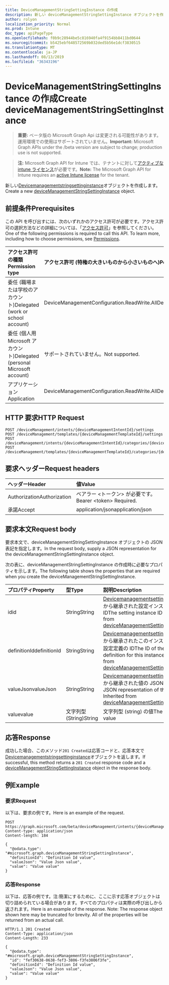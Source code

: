 ```yaml
---
title: DeviceManagementStringSettingInstance の作成
description: 新しい deviceManagementStringSettingInstance オブジェクトを作成します。
author: rolyon
localization_priority: Normal
ms.prod: Intune
doc_type: apiPageType
ms.openlocfilehash: f0b9c28944be5c816940fa4f9154bb8411bd0644
ms.sourcegitcommit: b5425ebf648572569b032ded5b56e1dcf3830515
ms.translationtype: MT
ms.contentlocale: ja-JP
ms.lasthandoff: 08/13/2019
ms.locfileid: "36343196"
---
```

# <a name="create-devicemanagementstringsettinginstance"></a><span data-ttu-id="bfbd2-103">DeviceManagementStringSettingInstance の作成</span><span class="sxs-lookup"><span data-stu-id="bfbd2-103">Create deviceManagementStringSettingInstance</span></span>

> <span data-ttu-id="bfbd2-104">**重要:** ベータ版の Microsoft Graph Api は変更される可能性があります。運用環境での使用はサポートされていません。</span><span class="sxs-lookup"><span data-stu-id="bfbd2-104">**Important:** Microsoft Graph APIs under the /beta version are subject to change; production use is not supported.</span></span>

> <span data-ttu-id="bfbd2-105">**注:** Microsoft Graph API for Intune では、テナントに対して[アクティブな intune ライセンス](https://go.microsoft.com/fwlink/?linkid=839381)が必要です。</span><span class="sxs-lookup"><span data-stu-id="bfbd2-105">**Note:** The Microsoft Graph API for Intune requires an [active Intune license](https://go.microsoft.com/fwlink/?linkid=839381) for the tenant.</span></span>

<span data-ttu-id="bfbd2-106">新しい[Devicemanagementstringsettinginstance](../resources/intune-deviceintent-devicemanagementstringsettinginstance.md)オブジェクトを作成します。</span><span class="sxs-lookup"><span data-stu-id="bfbd2-106">Create a new [deviceManagementStringSettingInstance](../resources/intune-deviceintent-devicemanagementstringsettinginstance.md) object.</span></span>

## <a name="prerequisites"></a><span data-ttu-id="bfbd2-107">前提条件</span><span class="sxs-lookup"><span data-stu-id="bfbd2-107">Prerequisites</span></span>
<span data-ttu-id="bfbd2-p101">この API を呼び出すには、次のいずれかのアクセス許可が必要です。アクセス許可の選択方法などの詳細については、「[アクセス許可](/graph/permissions-reference)」を参照してください。</span><span class="sxs-lookup"><span data-stu-id="bfbd2-p101">One of the following permissions is required to call this API. To learn more, including how to choose permissions, see [Permissions](/graph/permissions-reference).</span></span>

|<span data-ttu-id="bfbd2-110">アクセス許可の種類</span><span class="sxs-lookup"><span data-stu-id="bfbd2-110">Permission type</span></span>|<span data-ttu-id="bfbd2-111">アクセス許可 (特権の大きいものから小さいものへ)</span><span class="sxs-lookup"><span data-stu-id="bfbd2-111">Permissions (from most to least privileged)</span></span>|
|:---|:---|
|<span data-ttu-id="bfbd2-112">委任 (職場または学校のアカウント)</span><span class="sxs-lookup"><span data-stu-id="bfbd2-112">Delegated (work or school account)</span></span>|<span data-ttu-id="bfbd2-113">DeviceManagementConfiguration.ReadWrite.All</span><span class="sxs-lookup"><span data-stu-id="bfbd2-113">DeviceManagementConfiguration.ReadWrite.All</span></span>|
|<span data-ttu-id="bfbd2-114">委任 (個人用 Microsoft アカウント)</span><span class="sxs-lookup"><span data-stu-id="bfbd2-114">Delegated (personal Microsoft account)</span></span>|<span data-ttu-id="bfbd2-115">サポートされていません。</span><span class="sxs-lookup"><span data-stu-id="bfbd2-115">Not supported.</span></span>|
|<span data-ttu-id="bfbd2-116">アプリケーション</span><span class="sxs-lookup"><span data-stu-id="bfbd2-116">Application</span></span>|<span data-ttu-id="bfbd2-117">DeviceManagementConfiguration.ReadWrite.All</span><span class="sxs-lookup"><span data-stu-id="bfbd2-117">DeviceManagementConfiguration.ReadWrite.All</span></span>|

## <a name="http-request"></a><span data-ttu-id="bfbd2-118">HTTP 要求</span><span class="sxs-lookup"><span data-stu-id="bfbd2-118">HTTP Request</span></span>
<!-- {
  "blockType": "ignored"
}
-->
``` http
POST /deviceManagement/intents/{deviceManagementIntentId}/settings
POST /deviceManagement/templates/{deviceManagementTemplateId}/settings
POST /deviceManagement/intents/{deviceManagementIntentId}/categories/{deviceManagementIntentSettingCategoryId}/settings
POST /deviceManagement/templates/{deviceManagementTemplateId}/categories/{deviceManagementTemplateSettingCategoryId}/recommendedSettings
```

## <a name="request-headers"></a><span data-ttu-id="bfbd2-119">要求ヘッダー</span><span class="sxs-lookup"><span data-stu-id="bfbd2-119">Request headers</span></span>
|<span data-ttu-id="bfbd2-120">ヘッダー</span><span class="sxs-lookup"><span data-stu-id="bfbd2-120">Header</span></span>|<span data-ttu-id="bfbd2-121">値</span><span class="sxs-lookup"><span data-stu-id="bfbd2-121">Value</span></span>|
|:---|:---|
|<span data-ttu-id="bfbd2-122">Authorization</span><span class="sxs-lookup"><span data-stu-id="bfbd2-122">Authorization</span></span>|<span data-ttu-id="bfbd2-123">ベアラー &lt;トークン&gt; が必要です。</span><span class="sxs-lookup"><span data-stu-id="bfbd2-123">Bearer &lt;token&gt; Required.</span></span>|
|<span data-ttu-id="bfbd2-124">承諾</span><span class="sxs-lookup"><span data-stu-id="bfbd2-124">Accept</span></span>|<span data-ttu-id="bfbd2-125">application/json</span><span class="sxs-lookup"><span data-stu-id="bfbd2-125">application/json</span></span>|

## <a name="request-body"></a><span data-ttu-id="bfbd2-126">要求本文</span><span class="sxs-lookup"><span data-stu-id="bfbd2-126">Request body</span></span>
<span data-ttu-id="bfbd2-127">要求本文で、deviceManagementStringSettingInstance オブジェクトの JSON 表記を指定します。</span><span class="sxs-lookup"><span data-stu-id="bfbd2-127">In the request body, supply a JSON representation for the deviceManagementStringSettingInstance object.</span></span>

<span data-ttu-id="bfbd2-128">次の表に、deviceManagementStringSettingInstance の作成時に必要なプロパティを示します。</span><span class="sxs-lookup"><span data-stu-id="bfbd2-128">The following table shows the properties that are required when you create the deviceManagementStringSettingInstance.</span></span>

|<span data-ttu-id="bfbd2-129">プロパティ</span><span class="sxs-lookup"><span data-stu-id="bfbd2-129">Property</span></span>|<span data-ttu-id="bfbd2-130">型</span><span class="sxs-lookup"><span data-stu-id="bfbd2-130">Type</span></span>|<span data-ttu-id="bfbd2-131">説明</span><span class="sxs-lookup"><span data-stu-id="bfbd2-131">Description</span></span>|
|:---|:---|:---|
|<span data-ttu-id="bfbd2-132">id</span><span class="sxs-lookup"><span data-stu-id="bfbd2-132">id</span></span>|<span data-ttu-id="bfbd2-133">String</span><span class="sxs-lookup"><span data-stu-id="bfbd2-133">String</span></span>|<span data-ttu-id="bfbd2-134">[Devicemanagementsettinginstance](../resources/intune-deviceintent-devicemanagementsettinginstance.md)から継承された設定インスタンス ID</span><span class="sxs-lookup"><span data-stu-id="bfbd2-134">The setting instance ID Inherited from [deviceManagementSettingInstance](../resources/intune-deviceintent-devicemanagementsettinginstance.md)</span></span>|
|<span data-ttu-id="bfbd2-135">definitionId</span><span class="sxs-lookup"><span data-stu-id="bfbd2-135">definitionId</span></span>|<span data-ttu-id="bfbd2-136">String</span><span class="sxs-lookup"><span data-stu-id="bfbd2-136">String</span></span>|<span data-ttu-id="bfbd2-137">[Devicemanagementsettinginstance](../resources/intune-deviceintent-devicemanagementsettinginstance.md)から継承されたこのインスタンスの設定定義の ID</span><span class="sxs-lookup"><span data-stu-id="bfbd2-137">The ID of the setting definition for this instance Inherited from [deviceManagementSettingInstance](../resources/intune-deviceintent-devicemanagementsettinginstance.md)</span></span>|
|<span data-ttu-id="bfbd2-138">valueJson</span><span class="sxs-lookup"><span data-stu-id="bfbd2-138">valueJson</span></span>|<span data-ttu-id="bfbd2-139">String</span><span class="sxs-lookup"><span data-stu-id="bfbd2-139">String</span></span>|<span data-ttu-id="bfbd2-140">[Devicemanagementsettinginstance](../resources/intune-deviceintent-devicemanagementsettinginstance.md)から継承された値の JSON 表現</span><span class="sxs-lookup"><span data-stu-id="bfbd2-140">JSON representation of the value Inherited from [deviceManagementSettingInstance](../resources/intune-deviceintent-devicemanagementsettinginstance.md)</span></span>|
|<span data-ttu-id="bfbd2-141">value</span><span class="sxs-lookup"><span data-stu-id="bfbd2-141">value</span></span>|<span data-ttu-id="bfbd2-142">文字列型 (String)</span><span class="sxs-lookup"><span data-stu-id="bfbd2-142">String</span></span>|<span data-ttu-id="bfbd2-143">文字列型 (string) の値</span><span class="sxs-lookup"><span data-stu-id="bfbd2-143">The string value</span></span>|



## <a name="response"></a><span data-ttu-id="bfbd2-144">応答</span><span class="sxs-lookup"><span data-stu-id="bfbd2-144">Response</span></span>
<span data-ttu-id="bfbd2-145">成功した場合、このメソッド`201 Created`は応答コードと、応答本文で[Devicemanagementstringsettinginstance](../resources/intune-deviceintent-devicemanagementstringsettinginstance.md)オブジェクトを返します。</span><span class="sxs-lookup"><span data-stu-id="bfbd2-145">If successful, this method returns a `201 Created` response code and a [deviceManagementStringSettingInstance](../resources/intune-deviceintent-devicemanagementstringsettinginstance.md) object in the response body.</span></span>

## <a name="example"></a><span data-ttu-id="bfbd2-146">例</span><span class="sxs-lookup"><span data-stu-id="bfbd2-146">Example</span></span>

### <a name="request"></a><span data-ttu-id="bfbd2-147">要求</span><span class="sxs-lookup"><span data-stu-id="bfbd2-147">Request</span></span>
<span data-ttu-id="bfbd2-148">以下は、要求の例です。</span><span class="sxs-lookup"><span data-stu-id="bfbd2-148">Here is an example of the request.</span></span>
``` http
POST https://graph.microsoft.com/beta/deviceManagement/intents/{deviceManagementIntentId}/settings
Content-type: application/json
Content-length: 184

{
  "@odata.type": "#microsoft.graph.deviceManagementStringSettingInstance",
  "definitionId": "Definition Id value",
  "valueJson": "Value Json value",
  "value": "Value value"
}
```

### <a name="response"></a><span data-ttu-id="bfbd2-149">応答</span><span class="sxs-lookup"><span data-stu-id="bfbd2-149">Response</span></span>
<span data-ttu-id="bfbd2-p102">以下は、応答の例です。注:簡潔にするために、ここに示す応答オブジェクトは切り詰められている場合があります。すべてのプロパティは実際の呼び出しから返されます。</span><span class="sxs-lookup"><span data-stu-id="bfbd2-p102">Here is an example of the response. Note: The response object shown here may be truncated for brevity. All of the properties will be returned from an actual call.</span></span>
``` http
HTTP/1.1 201 Created
Content-Type: application/json
Content-Length: 233

{
  "@odata.type": "#microsoft.graph.deviceManagementStringSettingInstance",
  "id": "fef30638-0638-fef3-3806-f3fe3806f3fe",
  "definitionId": "Definition Id value",
  "valueJson": "Value Json value",
  "value": "Value value"
}
```






